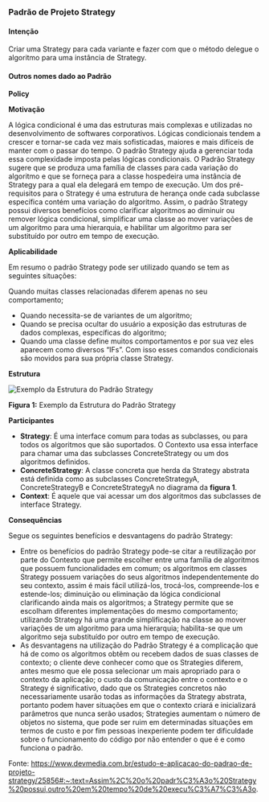 ### Padrão de Projeto Strategy

#### Intenção

Criar uma Strategy para cada variante e fazer com que o método delegue o algoritmo para uma instância de Strategy.

#### Outros nomes dado ao Padrão

**Policy**

**Motivação**

A lógica condicional é uma das estruturas mais complexas e utilizadas no desenvolvimento de softwares corporativos. Lógicas condicionais tendem a crescer e tornar-se cada vez mais sofisticadas, maiores e mais difíceis de manter com o passar do tempo. O padrão Strategy ajuda a gerenciar toda essa complexidade imposta pelas lógicas condicionais. O Padrão Strategy sugere que se produza uma família de classes para cada variação do algoritmo e que se forneça para a classe hospedeira uma instância de Strategy para a qual ela delegará em tempo de execução. Um dos pré-requisitos para o Strategy é uma estrutura de herança onde cada subclasse específica contém uma variação do algoritmo. Assim, o padrão Strategy possui diversos benefícios como clarificar algoritmos ao diminuir ou remover lógica condicional, simplificar uma classe ao mover variações de um algoritmo para uma hierarquia, e habilitar um algoritmo para ser substituído por outro em tempo de execução.

**Aplicabilidade**

Em resumo o padrão Strategy pode ser utilizado quando se tem as seguintes situações:

Quando muitas classes relacionadas diferem apenas no seu comportamento;

- Quando necessita-se de variantes de um algoritmo;
- Quando se precisa ocultar do usuário a exposição das estruturas de dados complexas, específicas do algoritmo;
- Quando uma classe define muitos comportamentos e por sua vez eles aparecem como diversos “IFs”. Com isso esses comandos condicionais são movidos para sua própria classe Strategy.

**Estrutura**

![Exemplo da Estrutura do Padrão Strategy](https://arquivo.devmedia.com.br/artigos/Higor_Medeiros/PadraoStrategy/PadraoStrategy1.jpg)

**Figura 1:** Exemplo da Estrutura do Padrão Strategy

**Participantes**

- **Strategy**: É uma interface comum para todas as subclasses, ou para todos os algoritmos que são suportados. O Contexto usa essa interface para chamar uma das subclasses ConcreteStrategy ou um dos algoritmos definidos.
- **ConcreteStrategy**: A classe concreta que herda da Strategy abstrata está definida como as subclasses ConcreteStrategyA, ConcreteStrategyB e ConcreteStrategyA no diagrama da **figura 1**.
- **Context**: É aquele que vai acessar um dos algoritmos das subclasses de interface Strategy.

**Consequências**

Segue os seguintes benefícios e desvantagens do padrão Strategy:

- Entre os benefícios do padrão Strategy pode-se citar a reutilização por parte do Contexto que permite escolher entre uma família de algoritmos que possuem funcionalidades em comum; os algoritmos em classes Strategy possuem variações do seus algoritmos independentemente do seu contexto, assim é mais fácil utilizá-los, trocá-los, compreende-los e estende-los; diminuição ou eliminação da lógica condicional clarificando ainda mais os algoritmos; a Strategy permite que se escolham diferentes implementações do mesmo comportamento; utilizando Strategy há uma grande simplificação na classe ao mover variações de um algoritmo para uma hierarquia; habilita-se que um algoritmo seja substituído por outro em tempo de execução.
- As desvantagens na utilização do Padrão Strategy é a complicação que há de como os algoritmos obtêm ou recebem dados de suas classes de contexto; o cliente deve conhecer como que os Strategies diferem, antes mesmo que ele possa selecionar um mais apropriado para o contexto da aplicação; o custo da comunicação entre o contexto e o Strategy é significativo, dado que os Strategies concretos não necessariamente usarão todas as informações da Strategy abstrata, portanto podem haver situações em que o contexto criará e inicializará parâmetros que nunca serão usados; Strategies aumentam o número de objetos no sistema, que pode ser ruim em determinadas situações em termos de custo e por fim pessoas inexperiente podem ter dificuldade sobre o funcionamento do código por não entender o que é e como funciona o padrão.

Fonte: https://www.devmedia.com.br/estudo-e-aplicacao-do-padrao-de-projeto-strategy/25856#:~:text=Assim%2C%20o%20padr%C3%A3o%20Strategy%20possui,outro%20em%20tempo%20de%20execu%C3%A7%C3%A3o.
